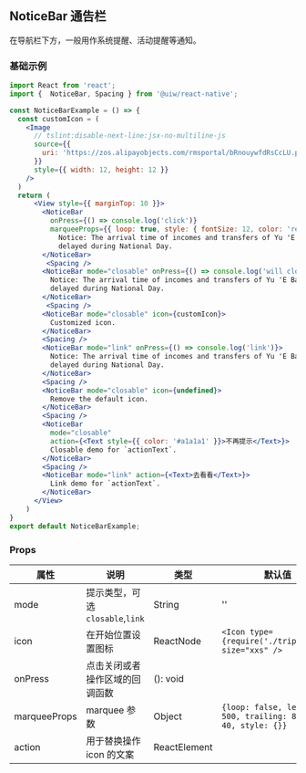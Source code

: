 NoticeBar 通告栏
---

在导航栏下方，一般用作系统提醒、活动提醒等通知。

### 基础示例

<!--DemoStart--> 
```jsx
import React from 'react';
import {  NoticeBar, Spacing } from '@uiw/react-native';

const NoticeBarExample = () => {
  const customIcon = (
    <Image
      // tslint:disable-next-line:jsx-no-multiline-js
      source={{
        uri: 'https://zos.alipayobjects.com/rmsportal/bRnouywfdRsCcLU.png',
      }}
      style={{ width: 12, height: 12 }}
    />
  )
  return (
      <View style={{ marginTop: 10 }}>
        <NoticeBar
          onPress={() => console.log('click')}
          marqueeProps={{ loop: true, style: { fontSize: 12, color: 'red' } }}>
            Notice: The arrival time of incomes and transfers of Yu 'E Bao will be
            delayed during National Day.
        </NoticeBar>
         <Spacing />
        <NoticeBar mode="closable" onPress={() => console.log('will close')}>
          Notice: The arrival time of incomes and transfers of Yu 'E Bao will be
          delayed during National Day.
        </NoticeBar>
         <Spacing />
        <NoticeBar mode="closable" icon={customIcon}>
          Customized icon.
        </NoticeBar>
        <Spacing />
        <NoticeBar mode="link" onPress={() => console.log('link')}>
          Notice: The arrival time of incomes and transfers of Yu 'E Bao will be
          delayed during National Day.
        </NoticeBar>
        <Spacing />
        <NoticeBar mode="closable" icon={undefined}>
          Remove the default icon.
        </NoticeBar>
        <Spacing />
        <NoticeBar
          mode="closable"
          action={<Text style={{ color: '#a1a1a1' }}>不再提示</Text>}>
          Closable demo for `actionText`.
        </NoticeBar>
        <Spacing />
        <NoticeBar mode="link" action={<Text>去看看</Text>}>
          Link demo for `actionText`.
        </NoticeBar>
      </View>
    )
}
export default NoticeBarExample;
```
<!--End-->

### Props

属性 | 说明 | 类型 | 默认值
----|-----|------|------
| mode    | 提示类型，可选 `closable`,`link`   | String |  ''  |
| icon    | 在开始位置设置图标  |  ReactNode | `<Icon type={require('./trips.svg')} size="xxs" />`|
| onPress | 点击关闭或者操作区域的回调函数        | (): void |   |
| marqueeProps | marquee 参数 | Object | `{loop: false, leading: 500, trailing: 800, fps: 40, style: {}}`  |
| action | 用于替换操作 icon 的文案 | ReactElement | |
